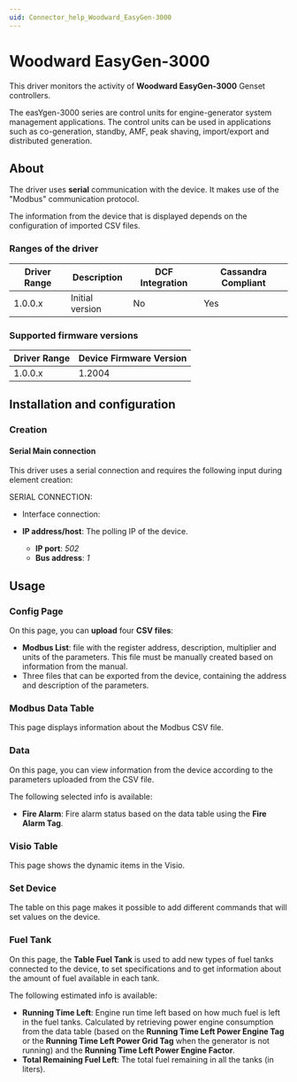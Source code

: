```yaml
---
uid: Connector_help_Woodward_EasyGen-3000
---
```


# Woodward EasyGen-3000

This driver monitors the activity of **Woodward EasyGen-3000** Genset controllers.

The easYgen-3000 series are control units for engine-generator system management applications. The control units can be used in applications such as co-generation, standby, AMF, peak shaving, import/export and distributed generation.

## About

The driver uses **serial** communication with the device. It makes use of the "Modbus" communication protocol.

The information from the device that is displayed depends on the configuration of imported CSV files.

### Ranges of the driver

| **Driver Range** | **Description** | **DCF Integration** | **Cassandra Compliant** |
|------------------|-----------------|---------------------|-------------------------|
| 1.0.0.x          | Initial version | No                  | Yes                     |

### Supported firmware versions

| **Driver Range** | **Device Firmware Version** |
|------------------|-----------------------------|
| 1.0.0.x          | 1.2004                      |

## Installation and configuration

### Creation

#### Serial Main connection

This driver uses a serial connection and requires the following input during element creation:

SERIAL CONNECTION:

- Interface connection:

- **IP address/host**: The polling IP of the device.
  - **IP port**: *502*
  - **Bus address**: *1*

## Usage

### Config Page

On this page, you can **upload** four **CSV files**:

- **Modbus List**: file with the register address, description, multiplier and units of the parameters. This file must be manually created based on information from the manual.
- Three files that can be exported from the device, containing the address and description of the parameters.

### Modbus Data Table

This page displays information about the Modbus CSV file.

### Data

On this page, you can view information from the device according to the parameters uploaded from the CSV file.

The following selected info is available:

- **Fire Alarm**: Fire alarm status based on the data table using the **Fire Alarm Tag**.

### Visio Table

This page shows the dynamic items in the Visio.

### Set Device

The table on this page makes it possible to add different commands that will set values on the device.

### Fuel Tank

On this page, the **Table Fuel Tank** is used to add new types of fuel tanks connected to the device, to set specifications and to get information about the amount of fuel available in each tank.

The following estimated info is available:

- **Running Time Left**: Engine run time left based on how much fuel is left in the fuel tanks. Calculated by retrieving power engine consumption from the data table (based on the **Running Time Left Power Engine Tag** or the **Running Time Left Power Grid Tag** when the generator is not running) and the **Running Time Left Power Engine Factor**.
- **Total Remaining Fuel Left**: The total fuel remaining in all the tanks (in liters).
